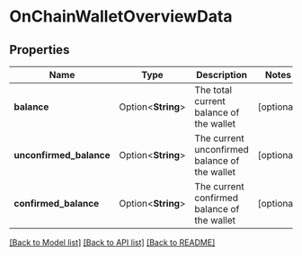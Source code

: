 # OnChainWalletOverviewData

## Properties

Name | Type | Description | Notes
------------ | ------------- | ------------- | -------------
**balance** | Option<**String**> | The total current balance of the wallet | [optional]
**unconfirmed_balance** | Option<**String**> | The current unconfirmed balance of the wallet | [optional]
**confirmed_balance** | Option<**String**> | The current confirmed balance of the wallet | [optional]

[[Back to Model list]](../README.md#documentation-for-models) [[Back to API list]](../README.md#documentation-for-api-endpoints) [[Back to README]](../README.md)


